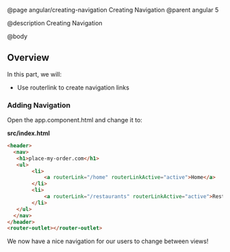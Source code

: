 @page angular/creating-navigation Creating Navigation
@parent angular 5

@description Creating Navigation

@body

## Overview

In this part, we will:

- Use routerlink to create navigation links

### Adding Navigation

Open the app.component.html and change it to:

__src/index.html__
```html
<header>
  <nav>
   <h1>place-my-order.com</h1>
   <ul>
        <li>
            <a routerLink="/home" routerLinkActive="active">Home</a>
        </li>
        <li>
            <a routerLink="/restaurants" routerLinkActive="active">Restaurants</a>
        </li>
   </ul>
  </nav>
</header>
<router-outlet></router-outlet>
```

We now have a nice navigation for our users to change between views!
